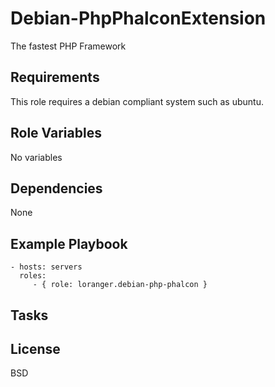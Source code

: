 Debian-PhpPhalconExtension
==========================

The fastest PHP Framework

Requirements
------------

This role requires a debian compliant system such as ubuntu.

Role Variables
--------------

No variables

Dependencies
------------

None

Example Playbook
----------------

    - hosts: servers
      roles:
         - { role: loranger.debian-php-phalcon }

Tasks
-----



License
-------

BSD